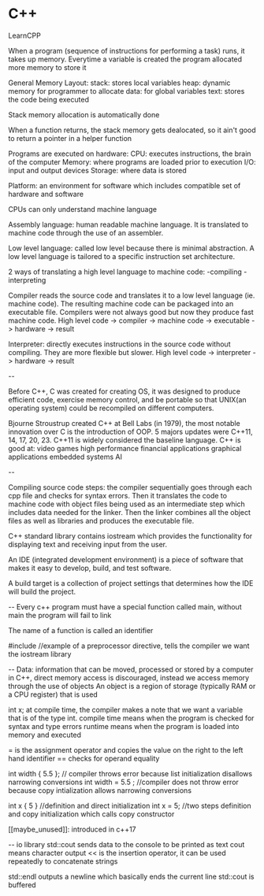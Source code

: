 # C++

LearnCPP

When a program (sequence of instructions for performing a task) runs, it takes up memory. Everytime a variable is created the program allocated more memory to store it 

General Memory Layout:
stack: stores local variables
heap: dynamic memory for programmer to allocate
data: for global variables
text: stores the code being executed

Stack memory allocation is automatically done

When a function returns, the stack memory gets dealocated, so it ain't good to return a pointer in a helper function

Programs are executed on hardware:
CPU: executes instructions, the brain of the computer
Memory: where programs are loaded prior to execution
I/O: input and output devices
Storage: where data is stored

Platform: an environment for software which includes compatible set of hardware and software

CPUs can only understand machine language

Assembly language: human readable machine language. It is translated to machine code through the use of an assembler.

Low level language: called low level because there is minimal abstraction. A low level language is tailored to a specific instruction set architecture.

2 ways of translating a high level language to machine code:
-compiling
-interpreting

Compiler reads the source code and translates it to a low level language (ie. machine code). The resulting machine code can be packaged into an executable file. Compilers were not always good but now they produce fast machine code. High level code -> compiler -> machine code -> executable -> hardware -> result

Interpreter: directly executes instructions in the source code without compiling. They are more flexible but slower. High level code -> interpreter -> hardware -> result

--

Before C++, C was created for creating OS, it was designed to produce efficient code, exercise memory control, and be portable so that UNIX(an operating system) could be recompiled on different computers.

Bjourne Stroustrup created C++ at Bell Labs (in 1979), the most notable innovation over C is the introduction of OOP.
5 majors updates were C++11, 14, 17, 20, 23. C++11 is widely considered the baseline language.
C++ is good at:
video games
high performance financial applications
graphical applications
embedded systems
AI

--

Compiling source code steps:
the compiler sequentially goes through each cpp file and checks for syntax errors. Then it translates the code to machine code with object files being used as an intermediate step which includes data needed for the linker. Then the linker combines all the object files as well as libraries and produces the executable file.

C++ standard library contains iostream which provides the functionality for displaying text and receiving input from the user.

An IDE (integrated development environment) is a piece of software that makes it easy to develop, build, and test software.

A build target is a collection of project settings that determines how the IDE will build the project.

--
Every c++ program must have a special function called main, without main the program will fail to link

The name of a function is called an identifier

#include <iostream> //example of a preprocessor directive, tells the compiler we want the iostream library 

--
Data: information that can be moved, processed or stored by a computer
in C++, direct memory access is discouraged, instead we access memory through the use of objects
An object is a region of storage (typically RAM or a CPU register) that is used

int x;
at compile time, the compiler makes a note that we want a variable that is of the type int.
compile time means when the program is checked for syntax and type errors
runtime means when the program is loaded into memory and executed

= is the assignment operator and copies the value on the right to the left hand identifier
== checks for operand equality

int width { 5.5 }; // compiler throws error because list initialization disallows narrowing conversions
int width = 5.5 ; //compiler does not throw error because copy intialization allows narrowing conversions

int x { 5 } //definition and direct initialization
int x = 5; //two steps definition and copy initialization which calls copy constructor

[[maybe_unused]]: introduced in c++17

--
io library
std::cout sends data to the console to be printed as text
cout means character output
<< is the insertion operator, it can be used repeatedly to concatenate strings

std::endl outputs a newline which basically ends the current line
std::cout is buffered

